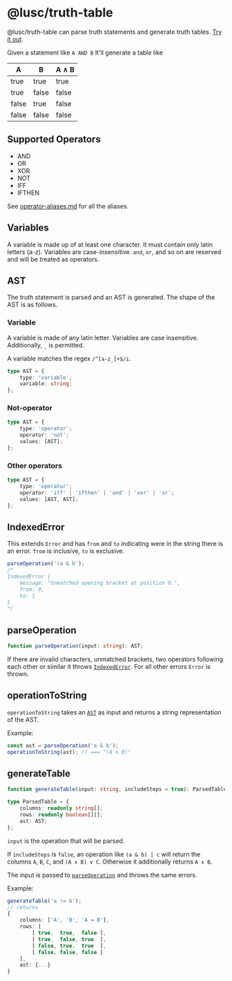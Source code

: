 # @lusc/truth-table

@lusc/truth-table can parse truth statements and generate truth tables. [Try it out](https://melusc.github.io/truth-table).

Given a statement like
`A AND B`
It'll generate a table like

| A     | B     | A ∧ B |
| ----- | ----- | ----- |
| true  | true  | true  |
| true  | false | false |
| false | true  | false |
| false | false | false |

## Supported Operators

- AND
- OR
- XOR
- NOT
- IFF
- IFTHEN

See [operator-aliases.md](./operator-aliases.md) for all the aliases.

## Variables

A variable is made up of at least one character.
It must contain only latin letters (a-z).
Variables are case-insensitive.
`and`, `or`, and so on are reserved and will be treated as operators.

## AST

The truth statement is parsed and an AST is generated.
The shape of the AST is as follows.

### Variable

A variable is made of any latin letter. Variables are case insensitive. Additionally, `_` is permitted.

A variable matches the regex `/^[a-z_]+$/i`.

```ts
type AST = {
	type: 'variable';
	variable: string;
};
```

### Not-operator

```ts
type AST = {
	type: 'operator';
	operator: 'not';
	values: [AST];
};
```

### Other operators

```ts
type AST = {
	type: 'operator';
	operator: 'iff' | 'ifthen' | 'and' | 'xor' | 'or';
	values: [AST, AST];
};
```

## IndexedError

This extends `Error` and has `from` and `to` indicating were in the string there is an error.
`from` is inclusive, `to` is exclusive.

```ts
parseOperation('(a & b');
/*
IndexedError {
	message: "Unmatched opening bracket at position 0.",
	from: 0,
	to: 1
}
*/
```

## parseOperation

```ts
function parseOperation(input: string): AST;
```

If there are invalid characters, unmatched brackets, two operators following each other or similar it throws [`IndexedError`](#indexederror).
For all other errors `Error` is thrown.

## operationToString

`operationToString` takes an [`AST`](#ast) as input and returns a string representation of the AST.

Example:

```ts
const ast = parseOperation('a & b');
operationToString(ast); // === "(A ∧ B)"
```

## generateTable

```ts
function generateTable(input: string, includeSteps = true): ParsedTable;

type ParsedTable = {
	columns: readonly string[];
	rows: readonly boolean[][];
	ast: AST;
};
```

`input` is the operation that will be parsed.

If `includeSteps` is `false`, an operation like `(a & b) | c` will return the columns
`A`, `B`, `C`, and `(A ∧ B) ∨ C`.
Otherwise it additionally returns `A ∧ B`.

The input is passed to [`parseOperation`](#parseoperation) and throws the same errors.

Example:

```ts
generateTable('a != b');
// returns
{
	columns: ['A', 'B', 'A ↮ B'],
	rows: [
		[ true,  true,  false ],
		[ true,  false, true  ],
		[ false, true,  true  ],
		[ false, false, false ]
	],
	ast: {...}
}
```
